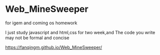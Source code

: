 # Web_MineSweeper
for igem and coming os homework


I just study javascript and html,css for two week,and The code you write may not be formal and concise

https://fanqingm.github.io/Web_MineSweeper/

